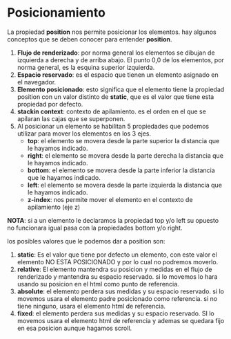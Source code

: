 # Posicionamiento

La propiedad **position** nos permite posicionar los elementos. hay algunos conceptos que se deben conocer para entender **position**.

1. **Flujo de renderizado**: por norma general los elementos se dibujan de izquierda a derecha y de arriba abajo. El punto 0,0 de los elementos, por norma general, es la esquina superior izquierda.
2. **Espacio reservado**: es el espacio que tienen un elemento asignado en el navegador.
3. **Elemento posicionado**: esto significa que el elemento tiene la propiedad position con un valor distinto de **static**, que es el valor que tiene esta propiedad por defecto.
4. **stackin context**: contexto de apilamiento. es el orden en el que se apilaran las cajas que se superponen. 
5. Al posicionar un elemento se habilitan 5 propiedades que podemos utilizar para mover los elementos en los 3 ejes.
    + **top**: el elemento se movera desde la parte superior la distancia que le hayamos indicado.
    + **right**: el elemento se movera desde la parte derecha la distancia que le hayamos indicado.
    + **bottom**: el elemento se movera desde la parte inferior la distancia que le hayamos indicado.
    + **left**: el elemento se movera desde la parte izquierda la distancia que le hayamos indicado.
    + **z-index**: nos permite mover el elemento en el contexto de apilamiento (eje z)

**NOTA**: si a un elemento le declaramos la propiedad top y/o left su opuesto no funcionara igual pasa con la propiedades bottom y/o right. 

los posibles valores que le podemos dar a position son:

1. **static**: Es el valor que tiene por defecto un elemento, con este valor el elemento NO ESTA POSICIONADO  y por lo cual no podremos moverlo.
2. **relative**: El elemento mantendra su posicion y medidas en el flujo de renderizado y mantendra su espacio reservado. si lo movemos lo hara usando su posicion en el html como punto de referencia.
3. **absolute**: el elemento perdera sus medidas y su espacio reservado. si lo movemos usara el elemento padre posicionado como referencia. si no tiene ninguno, usara el elemento html de referencia.
4. **fixed**: el elemento perdera sus medidas y su espacio reservado. SI lo movemos usara el elemento html de referencia y ademas se quedara fijo en esa posicion aunque hagamos scroll.